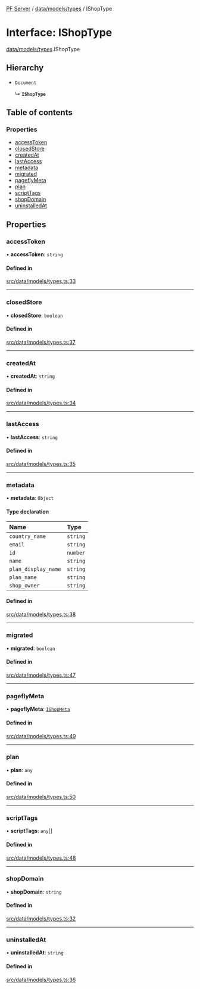 [PF Server](../README.md) / [data/models/types](../modules/data_models_types.md) / IShopType

# Interface: IShopType

[data/models/types](../modules/data_models_types.md).IShopType

## Hierarchy

- `Document`

  ↳ **`IShopType`**

## Table of contents

### Properties

- [accessToken](data_models_types.IShopType.md#accesstoken)
- [closedStore](data_models_types.IShopType.md#closedstore)
- [createdAt](data_models_types.IShopType.md#createdat)
- [lastAccess](data_models_types.IShopType.md#lastaccess)
- [metadata](data_models_types.IShopType.md#metadata)
- [migrated](data_models_types.IShopType.md#migrated)
- [pageflyMeta](data_models_types.IShopType.md#pageflymeta)
- [plan](data_models_types.IShopType.md#plan)
- [scriptTags](data_models_types.IShopType.md#scripttags)
- [shopDomain](data_models_types.IShopType.md#shopdomain)
- [uninstalledAt](data_models_types.IShopType.md#uninstalledat)

## Properties

### accessToken

• **accessToken**: `string`

#### Defined in

[src/data/models/types.ts:33](https://bitbucket.org/bravebits/pfserver/src/83cf3bb/src/data/models/types.ts#lines-33)

___

### closedStore

• **closedStore**: `boolean`

#### Defined in

[src/data/models/types.ts:37](https://bitbucket.org/bravebits/pfserver/src/83cf3bb/src/data/models/types.ts#lines-37)

___

### createdAt

• **createdAt**: `string`

#### Defined in

[src/data/models/types.ts:34](https://bitbucket.org/bravebits/pfserver/src/83cf3bb/src/data/models/types.ts#lines-34)

___

### lastAccess

• **lastAccess**: `string`

#### Defined in

[src/data/models/types.ts:35](https://bitbucket.org/bravebits/pfserver/src/83cf3bb/src/data/models/types.ts#lines-35)

___

### metadata

• **metadata**: `Object`

#### Type declaration

| Name | Type |
| :------ | :------ |
| `country_name` | `string` |
| `email` | `string` |
| `id` | `number` |
| `name` | `string` |
| `plan_display_name` | `string` |
| `plan_name` | `string` |
| `shop_owner` | `string` |

#### Defined in

[src/data/models/types.ts:38](https://bitbucket.org/bravebits/pfserver/src/83cf3bb/src/data/models/types.ts#lines-38)

___

### migrated

• **migrated**: `boolean`

#### Defined in

[src/data/models/types.ts:47](https://bitbucket.org/bravebits/pfserver/src/83cf3bb/src/data/models/types.ts#lines-47)

___

### pageflyMeta

• **pageflyMeta**: [`IShopMeta`](data_models_types.IShopMeta.md)

#### Defined in

[src/data/models/types.ts:49](https://bitbucket.org/bravebits/pfserver/src/83cf3bb/src/data/models/types.ts#lines-49)

___

### plan

• **plan**: `any`

#### Defined in

[src/data/models/types.ts:50](https://bitbucket.org/bravebits/pfserver/src/83cf3bb/src/data/models/types.ts#lines-50)

___

### scriptTags

• **scriptTags**: `any`[]

#### Defined in

[src/data/models/types.ts:48](https://bitbucket.org/bravebits/pfserver/src/83cf3bb/src/data/models/types.ts#lines-48)

___

### shopDomain

• **shopDomain**: `string`

#### Defined in

[src/data/models/types.ts:32](https://bitbucket.org/bravebits/pfserver/src/83cf3bb/src/data/models/types.ts#lines-32)

___

### uninstalledAt

• **uninstalledAt**: `string`

#### Defined in

[src/data/models/types.ts:36](https://bitbucket.org/bravebits/pfserver/src/83cf3bb/src/data/models/types.ts#lines-36)
